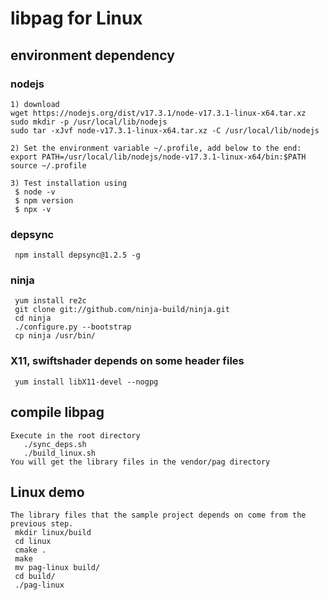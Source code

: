 # libpag for Linux

## environment dependency
   ### nodejs
    1) download
    wget https://nodejs.org/dist/v17.3.1/node-v17.3.1-linux-x64.tar.xz
    sudo mkdir -p /usr/local/lib/nodejs
    sudo tar -xJvf node-v17.3.1-linux-x64.tar.xz -C /usr/local/lib/nodejs 
    
    2) Set the environment variable ~/.profile, add below to the end:
    export PATH=/usr/local/lib/nodejs/node-v17.3.1-linux-x64/bin:$PATH
    source ~/.profile
    
    3) Test installation using
     $ node -v
     $ npm version
     $ npx -v
     
  ### depsync
     npm install depsync@1.2.5 -g   
     
  ### ninja
     yum install re2c
     git clone git://github.com/ninja-build/ninja.git 
     cd ninja
     ./configure.py --bootstrap
     cp ninja /usr/bin/      
     
  ### X11, swiftshader depends on some header files
     yum install libX11-devel --nogpg
     
## compile libpag  
    Execute in the root directory
       ./sync_deps.sh
       ./build_linux.sh 
    You will get the library files in the vendor/pag directory

## Linux demo
    The library files that the sample project depends on come from the previous step.
     mkdir linux/build
     cd linux
     cmake .
     make
     mv pag-linux build/
     cd build/
     ./pag-linux
  
 
